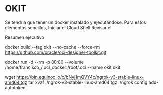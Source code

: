# OKIT

Se tendria que tener un docker instalado y ejecutandose.
Para estos elementos sencillos, 
Iniciar el Cloud Shell
Revisar el 

Resumen ejecutivo

docker build --tag okit --no-cache --force-rm https://github.com/oracle/oci-designer-toolkit.git

docker run -d --rm -p 80:80 --volume /home/francisco_/.oci_docker:/root/.oci --name okit okit

wget https://bin.equinox.io/c/bNyj1mQVY4c/ngrok-v3-stable-linux-amd64.tgz
tar xvzf ./ngrok-v3-stable-linux-amd64.tgz
./ngrok config add-authtoken <Traer la llave de NGROK>

